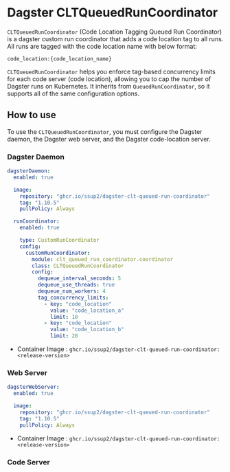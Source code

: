 # Dagster CLTQueuedRunCoordinator 

`CLTQueuedRunCoordinator` (Code Location Tagging Queued Run Coordinator) is a dagster custom run coordinator that adds a code location tag to all runs. All runs are tagged with the code location name with below format:

```
code_location:{code_location_name}
```

`CLTQueuedRunCoordinator` helps you enforce tag-based concurrency limits for each code server (code location), allowing you to cap the number of Dagster runs on Kubernetes. It inherits from `QueuedRunCoordinator`, so it supports all of the same configuration options.

## How to use

To use the `CLTQueuedRunCoordinator`, you must configure the Dagster daemon, the Dagster web server, and the Dagster code-location server.

### Dagster Daemon

```yaml
dagsterDaemon:
  enabled: true

  image:
    repository: "ghcr.io/ssup2/dagster-clt-queued-run-coordinator"
    tag: "1.10.5"
    pullPolicy: Always

  runCoordinator:
    enabled: true

    type: CustomRunCoordinator
    config:
      customRunCoordinator:
        module: clt_queued_run_coordinator.coordinator
        class: CLTQueuedRunCoordinator
        config:
          dequeue_interval_seconds: 5
          dequeue_use_threads: true
          dequeue_num_workers: 4
          tag_concurrency_limits:
            - key: "code_location"
              value: "code_location_a"
              limit: 10
            - key: "code_location"
              value: "code_location_b"
              limit: 20
```

* Container Image : `ghcr.io/ssup2/dagster-clt-queued-run-coordinator:<release-version>`

### Web Server

```yaml
dagsterWebServer:
  enabled: true

  image:
    repository: "ghcr.io/ssup2/dagster-clt-queued-run-coordinator"
    tag: "1.10.5"
    pullPolicy: Always
```

* Container Image : `ghcr.io/ssup2/dagster-clt-queued-run-coordinator:<release-version>`

### Code Server


